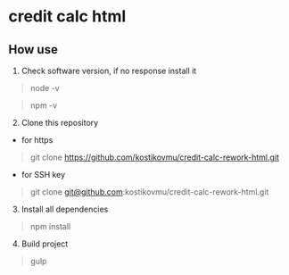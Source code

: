 # credit calc html

## How use

1. Check software version, if no response install it

> node -v

> npm -v

2. Clone this repository

* for https

> git clone https://github.com/kostikovmu/credit-calc-rework-html.git

* for SSH key

> git clone git@github.com:kostikovmu/credit-calc-rework-html.git

3. Install all dependencies

> npm install

4. Build project

> gulp
